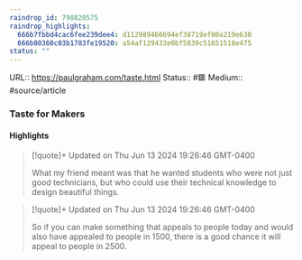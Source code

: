 ```yaml
---
raindrop_id: 798820575
raindrop_highlights:
  666b7fbbd4cac6fee239dee4: d112989466694ef38719ef00a219e630
  666b80360c03b1783fe19520: a54af129433e0bf5839c51651518e475
status: ""
---
```


URL:: https://paulgraham.com/taste.html
Status:: #🟥
Medium:: #source/article


### Taste for Makers



#### Highlights

> [!quote]+ Updated on Thu Jun 13 2024 19:26:46 GMT-0400
>
> What my friend meant was that he wanted students who were not just good technicians, but who could use their technical knowledge to design beautiful things.

> [!quote]+ Updated on Thu Jun 13 2024 19:26:46 GMT-0400
>
> So if you can make something that appeals to people today and would also have appealed to people in 1500, there is a good chance it will appeal to people in 2500.
